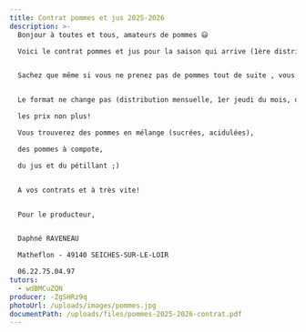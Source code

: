```yaml
---
title: Contrat pommes et jus 2025-2026
description: >-
  Bonjour à toutes et tous, amateurs de pommes 😃

  Voici le contrat pommes et jus pour la saison qui arrive (1ère distribution le 4 septembre).


  Sachez que même si vous ne prenez pas de pommes tout de suite , vous pouvez dès à présent retourner votre contrat complété, pour permettre à Bertrand de s’organiser, de prévoir.


  Le format ne change pas (distribution mensuelle, 1er jeudi du mois, de septembre à février, (n'oubliez pas votre contenant), 

  les prix non plus!

  Vous trouverez des pommes en mélange (sucrées, acidulées), 

  des pommes à compote, 

  du jus et du pétillant ;)


  A vos contrats et à très vite!


  Pour le producteur,


  Daphné RAVENEAU

  Matheflon - 49140 SEICHES-SUR-LE-LOIR

  06.22.75.04.97
tutors:
  - wdBMCuZQN
producer: -ZgSHRz9q
photoUrl: /uploads/images/pommes.jpg
documentPath: /uploads/files/pommes-2025-2026-contrat.pdf
---
```

